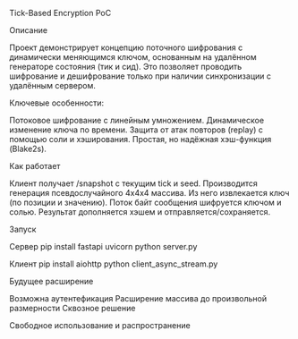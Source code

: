 Tick-Based Encryption PoC

Описание

Проект демонстрирует концепцию поточного шифрования с динамически меняющимся ключом, основанным на удалённом генераторе состояния (тик и сид). Это позволяет проводить шифрование и дешифрование только при наличии синхронизации с удалённым сервером.

Ключевые особенности:

Потоковое шифрование с линейным умножением.
Динамическое изменение ключа по времени.
Защита от атак повторов (replay) с помощью соли и хэширования.
Простая, но надёжная хэш-функция (Blake2s).

Как работает

Клиент получает /snapshot с текущим tick и seed.
Производится генерация псевдослучайного 4x4x4 массива.
Из него извлекается ключ (по позиции и значению).
Поток байт сообщения шифруется ключом и солью.
Результат дополняется хэшем и отправляется/сохраняется.

Запуск

Сервер
pip install fastapi uvicorn
python server.py

Клиент
pip install aiohttp
python client_async_stream.py

Будущее расширение

Возможна аутентефикация
Расширение массива до произвольной размерности
Сквозное решение

Свободное использование и распространение


